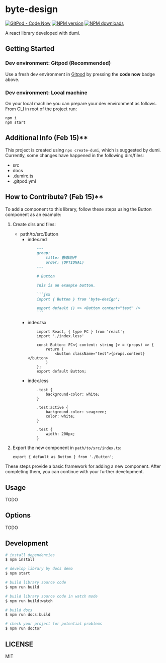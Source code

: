 # byte-design

[![GitPod - Code Now](https://img.shields.io/badge/Gitpod-code%20now-blue.svg?longCache=true)](https://gitpod.io#https://github.com/zqh0421/byte-design-1/tree/dumi-version)
[![NPM version](https://img.shields.io/npm/v/byte-design.svg?style=flat)](https://npmjs.org/package/byte-design)
[![NPM downloads](http://img.shields.io/npm/dm/byte-design.svg?style=flat)](https://npmjs.org/package/byte-design)

A react library developed with dumi.

## Getting Started
### Dev environment: Gitpod (Recommended)
Use a fresh dev environment in [Gitpod](https://www.gitpod.io) by pressing the **code now** badge above.


### Dev environment: Local machine
On your local machine you can prepare your dev environment as follows. From CLI in root of the project run:
```
npm i
npm start
```


## Additional Info (Feb 15)**
This project is created using `npx create-dumi`, which is suggested by dumi.
Currently, some changes have happened in the following dirs/files:
- src
- docs
- .dumirc.ts
- .gitpod.yml

## How to Contribute? (Feb 15)**
To add a component to this library, follow these steps using the Button component as an example:
1. Create dirs and files:
    - path/to/src/Button
        - index.md
            ```md
                ---
                group:
                    title: 静态组件
                    order: (OPTIONAL)
                ---

                # Button

                This is an example button.

                ```jsx
                import { Button } from 'byte-design';

                export default () => <Button content="test" />
                ```
            ```
        - index.tsx
            ```tsx
                import React, { type FC } from 'react';
                import './index.less'

                const Button: FC<{ content: string }> = (props) => {
                    return (
                        <button className="test">{props.content}</button>
                    )
                };
                export default Button;
            ```
        - index.less
            ```less
                .test {
                    background-color: white;
                }

                .test:active {
                    background-color: seagreen;
                    color: white;
                }

                .test {
                    width: 200px;
                }
            ```
2. Export the new component in `path/to/src/index.ts`: 
   
    `export { default as Button } from './Button';`


These steps provide a basic framework for adding a new component. After completing them, you can continue with your further development.

## Usage

TODO

## Options

TODO

## Development
```bash
# install dependencies
$ npm install

# develop library by docs demo
$ npm start

# build library source code
$ npm run build

# build library source code in watch mode
$ npm run build:watch

# build docs
$ npm run docs:build

# check your project for potential problems
$ npm run doctor
```

## LICENSE

MIT
